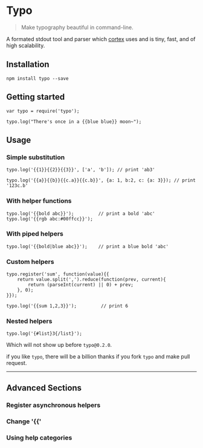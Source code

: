# Typo

> Make typography beautiful in command-line.

A formated stdout tool and parser which [cortex](https://github.com/kaelzhang/cortex) uses and is tiny, fast, and of high scalability.

## Installation
    npm install typo --save
    
## Getting started

    var typo = require('typo');
    
    typo.log("There's once in a {{blue blue}} moon~");
    
## Usage

### Simple substitution

    typo.log('{{1}}{{2}}{{3}}', ['a', 'b']); // print 'ab3'
    
    typo.log('{{a}}{{b}}{{c.a}}{{c.b}}', {a: 1, b:2, c: {a: 3}}); // print '123c.b'
    
### With helper functions

    typo.log('{{bold abc}}');         // print a bold 'abc'
    typo.log('{{rgb abc:#00ffcc}}');
    
### With piped helpers

    typo.log('{{bold|blue abc}}');    // print a blue bold 'abc'
    
### Custom helpers

    typo.register('sum', function(value){{
        return value.split(',').reduce(function(prev, current){
            return (parseInt(current) || 0) + prev;
        }, 0);
    }});
    
    typo.log('{{sum 1,2,3}}');         // print 6
    
### Nested helpers

    typo.log('{#list}3{/list}');

Which will not show up before `typo@0.2.0`.

if you like `typo`, there will be a billion thanks if you fork `typo` and make pull request.

****

## Advanced Sections

### Register asynchronous helpers

### Change '{{'

### Using help categories